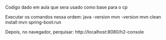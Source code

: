 Codigo dado em aula que sera usado como base para o cp

Executar os comandos nessa ordem:
java -version
mvn -version
mvn clean install
mvn spring-boot:run


Depois, no navegador, perquisar:
http://localhost:8080/h2-console
